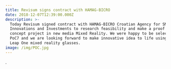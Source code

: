 ```yaml
---
title: Revisum signs contract with HAMAG-BICRO
date: 2018-12-07T12:39:00.000Z
description: >-
  Today Revisum signed contract with HAMAG-BICRO Croatian Agency for SMEs,
  Innovations and Investments to research feasibility and make a proof of
  concept project in new media Mixed Reality. We were happy to be selected in
  PoC7 and we are looking forward to make innovative idea to life using Magic
  Leap One mixed reality glasses.
image: /img/POC.jpg
---
```

.
